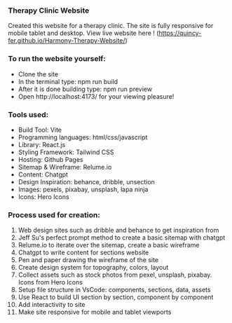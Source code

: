 ### Therapy Clinic Website

Created this website for a therapy clinic. The site is fully responsive for mobile tablet and desktop. 
View live website here ! (https://quincy-fer.github.io/Harmony-Therapy-Website/)

### To run the website yourself:

* Clone the site
* In the terminal type: npm run build
* After it is done building type: npm run preview
* Open http://localhost:4173/ for your viewing pleasure!
  
### Tools used:

* Build Tool: Vite
* Programming languages: html/css/javascript
* Library: React.js
* Styling Framework: Tailwind CSS
* Hosting: Github Pages
* Sitemap & Wireframe: Relume.io
* Content: Chatgpt
* Design Inspiration: behance, dribble, unsection
* Images: pexels, pixabay, unsplash, lapa ninja
* Icons: Hero Icons

  
### Process used for creation:

1. Web design sites such as dribble and behance to get inspiration from
2. Jeff Su's perfect prompt method to create a basic sitemap with chatgpt
3. Relume.io to iterate over the sitemap, create a basic wireframe
4. Chatgpt to write content for sections website
5. Pen and paper drawing the wireframe of the site
6. Create design system for topography, colors, layout
7. Collect assets  such as stock photos from pexel, unsplash, pixabay. Icons from Hero Icons
8. Setup file structure in VsCode: components, sections, data, assets
9. Use React to build UI section by section, component by component
11. Add interactivity to site
12. Make site responsive for mobile and tablet viewports
